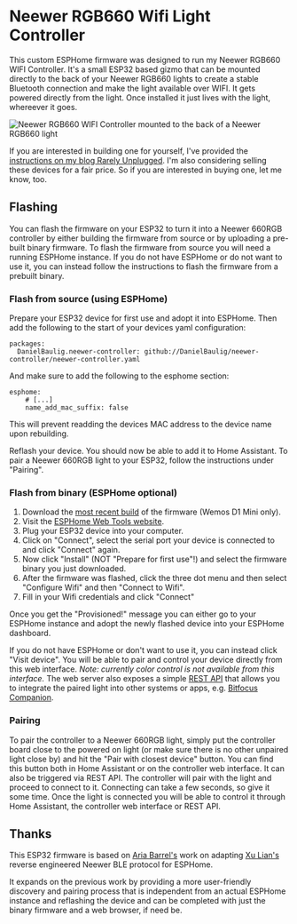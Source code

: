 # Neewer RGB660 Wifi Light Controller

This custom ESPHome firmware was designed to run my Neewer RGB660 WIFI Controller. It's a 
small ESP32 based gizmo that can be mounted directly to the back of your Neewer RGB660 lights 
to create a stable Bluetooth connection and make the light available over WIFI. It gets
powered directly from the light. Once installed it just lives with the light, whereever it
goes.

![Neewer RGB660 WIFI Controller mounted to the back of a Neewer RGB660 light](https://www.rarelyunplugged.com/posts/neewer-660-rgb-wifi-controller/images/neewer-controller-mounted-closeup.jpeg)

If you are interested in building one for yourself, I've provided the [instructions on my
blog Rarely Unplugged](https://www.rarelyunplugged.com/posts/neewer-660-rgb-wifi-controller/).
I'm also considering selling these devices for a fair price. So if you are interested in
buying one, let me know, too.

## Flashing
You can flash the firmware on your ESP32 to turn it into a Neewer 660RGB
controller by either building the firmware from source or by uploading a
pre-built binary firmware.
To flash the firmware from source you will need a running ESPHome instance. 
If you do not have ESPHome or do not want to use it, you can instead follow the
instructions to flash the firmware from a prebuilt binary.

### Flash from source (using ESPHome)
Prepare your ESP32 device for first use and adopt it into ESPHome. Then add the 
following to the start of your devices yaml configuration:

```
packages:
  DanielBaulig.neewer-controller: github://DanielBaulig/neewer-controller/neewer-controller.yaml
```

And make sure to add the following to the esphome section:

```
esphome:
    # [...]
    name_add_mac_suffix: false
```

This will prevent readding the devices MAC address to the device name upon
rebuilding.

Reflash your device. You should now be able to add it to Home Assistant. To pair
a Neewer 660RGB light to your ESP32, follow the instructions under "Pairing".

### Flash from binary (ESPHome optional)

1. Download the [most recent build](https://github.com/DanielBaulig/neewer-controller/releases/latest/download/neewer-controller-factory.bin)
   of the firmware (Wemos D1 Mini only). 
2. Visit the [ESPHome Web Tools website](https://web.esphome.io/). 
3. Plug your ESP32 device into your computer.
4. Click on "Connect", select the serial port your device is connected to and 
   click "Connect" again. 
5. Now click "Install" (NOT "Prepare for first use"!) and select the firmware 
   binary you just downloaded.
6. After the firmware was flashed, click the three dot menu and then select
   "Configure Wifi" and then "Connect to Wifi".
7. Fill in your Wifi credentials and click "Connect"

Once you get the "Provisioned!" message you can either go to your ESPHome
instance and adopt the newly flashed device into your ESPHome dashboard. 

If you do not have ESPHome or don't want to use it, you can instead click "Visit
device". You will be able to pair and control your device directly from this web
interface. *Note: currently color control is not available from this interface.*
The web server also exposes a simple [REST API](https://esphome.io/web-api/#api-rest) 
that allows you to integrate the paired light into other systems or apps, e.g. 
[Bitfocus Companion](https://bitfocus.io/companion).

### Pairing
To pair the controller to a Neewer 660RGB light, simply put the controller board
close to the powered on light (or make sure there is no other unpaired light 
close by) and hit the "Pair with closest device" button. 
You can find this button both in Home Assistant or on the controller web 
interface. It can also be triggered via REST API.
The controller will pair with the light and proceed to connect to it. Connecting
can take a few seconds, so give it some time. Once the light is connected you
will be able to control it through Home Assistant, the controller web interface
or REST API.

## Thanks

This ESP32 firmware is based on [Aria Barrel's](https://github.com/litui) work
on adapting [Xu Lian's](https://github.com/keefo) reverse engineered Neewer BLE
protocol for ESPHome.

It expands on the previous work by providing a more user-friendly discovery and
pairing process that is independent from an actual ESPHome instance and
reflashing the device and can be completed with just the binary firmware and a 
web browser, if need be.
